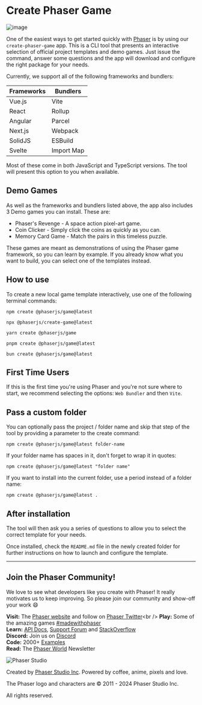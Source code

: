 # Create Phaser Game

![image](https://raw.githubusercontent.com/phaserjs/create-game/main/phaser-create-game.png)

One of the easiest ways to get started quickly with [Phaser](https://phaser.io) is by using our `create-phaser-game` app. This is a CLI tool that presents an interactive selection of official project templates and demo games. Just issue the command, answer some questions and the app will download and configure the right package for your needs.

Currently, we support all of the following frameworks and bundlers:

| Frameworks | Bundlers |
| --------- | ------- |
| Vue.js | Vite |
| React | Rollup |
| Angular | Parcel |
| Next.js | Webpack |
| SolidJS | ESBuild |
| Svelte | Import Map |

Most of these come in both JavaScript and TypeScript versions. The tool will present this option to you when available.

## Demo Games

As well as the frameworks and bundlers listed above, the app also includes 3 Demo games you can install. These are:

* Phaser's Revenge - A space action pixel-art game.
* Coin Clicker - Simply click the coins as quickly as you can.
* Memory Card Game - Match the pairs in this timeless puzzle.

These games are meant as demonstrations of using the Phaser game framework, so you can learn by example. If you already know what you want to build, you can select one of the templates instead.

## How to use

To create a new local game template interactively, use one of the following terminal commands:

```
npm create @phaserjs/game@latest
```

```
npx @phaserjs/create-game@latest
```

```
yarn create @phaserjs/game
```

```
pnpm create @phaserjs/game@latest
```

```
bun create @phaserjs/game@latest
```

## First Time Users

If this is the first time you're using Phaser and you're not sure where to start, we recommend selecting the options: `Web Bundler` and then `Vite`.

## Pass a custom folder

You can optionally pass the project / folder name and skip that step of the tool by providing a parameter to the create command:

```
npm create @phaserjs/game@latest folder-name
```

If your folder name has spaces in it, don't forget to wrap it in quotes:

```
npm create @phaserjs/game@latest "folder name"
```

If you want to install into the current folder, use a period instead of a folder name:

```
npm create @phaserjs/game@latest .
```

## After installation

The tool will then ask you a series of questions to allow you to select the correct template for your needs.

Once installed, check the `README.md` file in the newly created folder for further instructions on how to launch and configure the template.

---

## Join the Phaser Community!

We love to see what developers like you create with Phaser! It really motivates us to keep improving. So please join our community and show-off your work 😄

**Visit:** The [Phaser website](https://phaser.io) and follow on [Phaser Twitter](https://twitter.com/phaser_)<br />
**Play:** Some of the amazing games [#madewithphaser](https://twitter.com/search?q=%23madewithphaser&src=typed_query&f=live)<br />
**Learn:** [API Docs](https://newdocs.phaser.io), [Support Forum](https://phaser.discourse.group/) and [StackOverflow](https://stackoverflow.com/questions/tagged/phaser-framework)<br />
**Discord:** Join us on [Discord](https://discord.gg/phaser)<br />
**Code:** 2000+ [Examples](https://labs.phaser.io)<br />
**Read:** The [Phaser World](https://phaser.io/community/newsletter) Newsletter<br />

![Phaser Studio](https://raw.githubusercontent.com/phaserjs/create-game/main/phaser-studio-128.png)

Created by [Phaser Studio Inc](mailto:support@phaser.io). Powered by coffee, anime, pixels and love.

The Phaser logo and characters are &copy; 2011 - 2024 Phaser Studio Inc.

All rights reserved.
